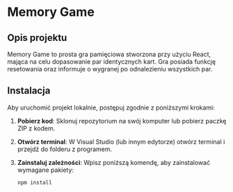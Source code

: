 # Memory Game

## Opis projektu

Memory Game to prosta gra pamięciowa stworzona przy użyciu React, mająca na celu dopasowanie par identycznych kart. Gra posiada funkcję resetowania oraz informuje o wygranej po odnalezieniu wszystkich par.

## Instalacja

Aby uruchomić projekt lokalnie, postępuj zgodnie z poniższymi krokami:

1. **Pobierz kod**: Sklonuj repozytorium na swój komputer lub pobierz paczkę ZIP z kodem.

2. **Otwórz terminal**: W Visual Studio (lub innym edytorze) otwórz terminal i przejdź do folderu z programem.

3. **Zainstaluj zależności**: Wpisz poniższą komendę, aby zainstalować wymagane pakiety:
   ```bash
   npm install
